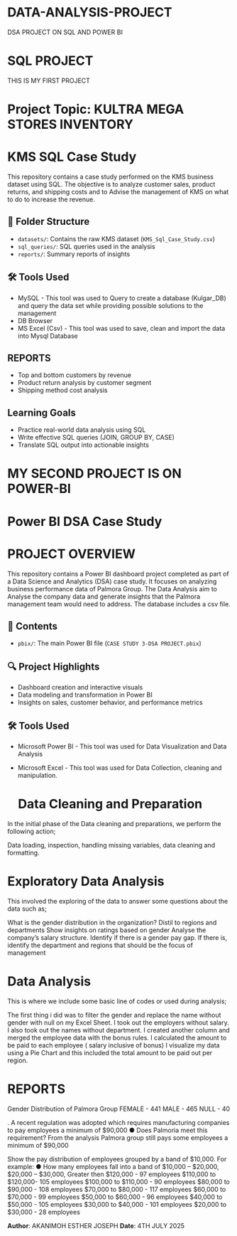 # DATA-ANALYSIS-PROJECT
DSA PROJECT ON SQL AND POWER BI

# SQL PROJECT
THIS IS MY FIRST PROJECT

# Project Topic: KULTRA MEGA STORES INVENTORY

# KMS SQL Case Study

This repository contains a case study performed on the KMS business dataset using SQL. The objective is to analyze customer sales, product returns, and shipping costs and to Advise the management of KMS on what to do to increase the revenue.

## 📁 Folder Structure

- `datasets/`: Contains the raw KMS dataset (`KMS_Sql_Case_Study.csv`)
- `sql_queries/`: SQL queries used in the analysis
- `reports/`: Summary reports of insights

## 🛠 Tools Used

- MySQL - This tool was used to Query to create a database (Kulgar_DB) and query the data set while providing possible solutions to the management
- DB Browser
- MS Excel (Csv) - This tool was used to save, clean and import the data into Mysql Database
  

##  REPORTS


- Top and bottom customers by revenue
- Product return analysis by customer segment
- Shipping method cost analysis

##  Learning Goals

- Practice real-world data analysis using SQL
- Write effective SQL queries (JOIN, GROUP BY, CASE)
- Translate SQL output into actionable insights


# MY SECOND PROJECT IS ON POWER-BI
# Power BI DSA Case Study

# PROJECT OVERVIEW

This repository contains a Power BI dashboard project completed as part of a Data Science and Analytics (DSA) case study. It focuses on analyzing business performance data of Palmora Group. The Data Analysis aim to Analyse the company data and generate insights that the Palmora management team would need to address. The database includes a csv file.

## 📁 Contents

- `pbix/`: The main Power BI file (`CASE STUDY 3-DSA PROJECT.pbix`)

## 🔍 Project Highlights

- Dashboard creation and interactive visuals
- Data modeling and transformation in Power BI
- Insights on sales, customer behavior, and performance metrics

## 🛠 Tools Used

- Microsoft Power BI - This tool was used for Data Visualization and Data Analysis

- Microsoft Excel - This tool was used for Data Collection, cleaning and manipulation.

  # Data Cleaning and Preparation
In the initial phase of the Data cleaning and preparations, we perform the following action;

Data loading, inspection, handling missing variables, data cleaning and formatting.

# Exploratory Data Analysis
This involved the exploring of the data to answer some questions about the data such as;

What is the gender distribution in the organization? Distil to regions and departments
Show insights on ratings based on gender
Analyse the company’s salary structure. Identify if there is a gender pay gap. If there is, identify the department and regions that should be the focus of management

# Data Analysis
This is where we include some basic line of codes or used during analysis;

The first thing i did was to filter the gender and replace the name without gender with null on my Excel Sheet.
I took out the employers without salary.
I also took out the names without department.
I created another column and merged the employee data with the bonus rules. 
I calculated the amount to be paid to each employee ( salary inclusive of bonus)
I visualize my data using a Pie Chart and this included the total amount to be paid out per region.

# REPORTS

Gender Distribution of Palmora Group
FEMALE - 441
MALE - 465
NULL - 40

. A recent regulation was adopted which requires manufacturing companies to pay
employees a minimum of $90,000
● Does Palmoria meet this requirement?
From the analysis Palmora group still pays some employees a minimum of $90,000

Show the pay distribution of employees grouped by a band of $10,000. For example:
● How many employees fall into a band of $10,000 – $20,000, $20,000 – $30,000,
Greater then $120,000 - 97 employees
$110,000 to $120,000- 105 employees
$100,000 to $110,000 - 90 employees
$80,000 to $90,000 - 108 employees
$70,000 to $80,000 - 117 employees
$60,000 to $70,000 - 99 employees
$50,000 to $60,000 - 96 employees
$40,000 to $50,000 - 105 employees
$30,000 to $40,000 - 101 employees
$20,000 to $30,000 - 28 employees

**Author**: AKANIMOH ESTHER JOSEPH 
**Date**: 4TH JULY 2025
